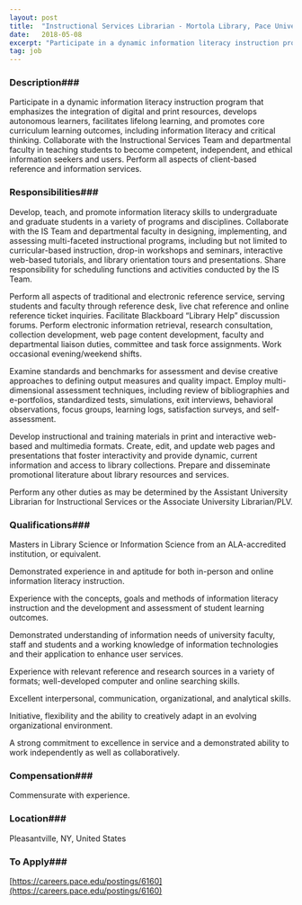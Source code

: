 ```yaml
---
layout: post
title:  "Instructional Services Librarian - Mortola Library, Pace University"
date:   2018-05-08
excerpt: "Participate in a dynamic information literacy instruction program that emphasizes the integration of digital and print resources, develops autonomous learners, facilitates lifelong learning, and promotes core curriculum learning outcomes, including information literacy and critical thinking. Collaborate with the Instructional Services Team and departmental faculty in teaching students to become competent,..."
tag: job
---
```


### Description###

Participate in a dynamic information literacy instruction program that emphasizes the integration of digital and print resources, develops autonomous learners, facilitates lifelong learning, and promotes core curriculum learning outcomes, including information literacy and critical thinking. Collaborate with the Instructional Services Team and departmental faculty in teaching students to become competent, independent, and ethical information seekers and users. Perform all aspects of client-based reference and information services.


### Responsibilities###

Develop, teach, and promote information literacy skills to undergraduate and graduate students in a variety of programs and disciplines. Collaborate with the IS Team and departmental faculty in designing, implementing, and assessing multi-faceted instructional programs, including but not limited to curricular-based instruction, drop-in workshops and seminars, interactive web-based tutorials, and library orientation tours and presentations. Share responsibility for scheduling functions and activities conducted by the IS Team.

Perform all aspects of traditional and electronic reference service, serving students and faculty through reference desk, live chat reference and online reference ticket inquiries. Facilitate Blackboard “Library Help” discussion forums. Perform electronic information retrieval, research consultation, collection development, web page content development, faculty and departmental liaison duties, committee and task force assignments. Work occasional evening/weekend shifts.

Examine standards and benchmarks for assessment and devise creative approaches to defining output measures and quality impact. Employ multi-dimensional assessment techniques, including review of bibliographies and e-portfolios, standardized tests, simulations, exit interviews, behavioral observations, focus groups, learning logs, satisfaction surveys, and self-assessment.

Develop instructional and training materials in print and interactive web-based and multimedia formats. Create, edit, and update web pages and presentations that foster interactivity and provide dynamic, current information and access to library collections. Prepare and disseminate promotional literature about library resources and services.

Perform any other duties as may be determined by the Assistant University Librarian for Instructional Services or the Associate University Librarian/PLV.


### Qualifications###

Masters in Library Science or Information Science from an ALA-accredited institution, or equivalent.

Demonstrated experience in and aptitude for both in-person and online information literacy instruction.

Experience with the concepts, goals and methods of information literacy instruction and the development and assessment of student learning outcomes.

Demonstrated understanding of information needs of university faculty, staff and students and a working knowledge of information technologies and their application to enhance user services.

Experience with relevant reference and research sources in a variety of formats; well-developed computer and online searching skills.

Excellent interpersonal, communication, organizational, and analytical skills.

Initiative, flexibility and the ability to creatively adapt in an evolving organizational environment.

A strong commitment to excellence in service and a demonstrated ability to work independently as well as collaboratively.


### Compensation###

Commensurate with experience.


### Location###

Pleasantville, NY, United States




### To Apply###

[https://careers.pace.edu/postings/6160](https://careers.pace.edu/postings/6160)





